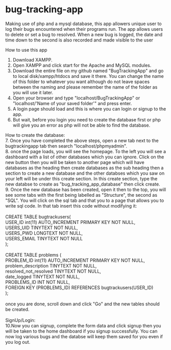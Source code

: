# bug-tracking-app
Making use of php and a mysql database, this app allowers unique user to log their bugs encountered when their programs run. The app allows users to delete or set a bug to resolved. When a new bug is logged, the date and time down to the second is also recorded and made visible to the user


How to use this app
1. Download XAMPP.
2. Open XAMPP and click start for the Apache and MySQL modules.
3. Download the entire file on my github named "BugTrackingApp" and go to local disk/xampp/htdocs and save it there. You can change the name of this folder to whatever you want although do not leave spaces between the naming and please remember the name of the folder as you will use it later.
4. Open your browser and type "localhost/BugTrackingApp" or "localhost/'Name of your saved folder'" and press enter.
5. A login page should load and this is where you can login or signup to the app.
6. But wait, before you login you need to create the database first or php will give you an error as php will not be able to find the database.

How to create the database:\
7. Once you have completed the above steps, open a new tab next to the bugtrackingapp tab then search "localhost/phpmyadmin".\
8. once the page loads, you will see the homepage. To the left you will see a dashboard with a list of other databases which you can ignore. Click on the new button then you will be taken to another page which will have databases as the heading then create databases as the sub heading then a section to create a new database and the other databses which you saw on your left will be under this create section. In this create section, type the new databse to create as "bug_tracking_app_database" then click create.\
9. Once the new database has been created, open it then to the top, you will see some tabs with the first being labelled as "Structure", the second as "SQL". You will click on the sql tab and that you to a page that allows you to write sql code. In that tab insert this code without modifying it:\
\
CREATE TABLE bugtrackusers(\
    USER_ID int(11) AUTO_INCREMENT PRIMARY KEY NOT NULL,\
    USERS_UID TINYTEXT NOT NULL,\
    USERS_PWD LONGTEXT NOT NULL,\
    USERS_EMAIL TINYTEXT NOT NULL\
);\
\
CREATE TABLE problems (\
    PROBLEM_ID int(11) AUTO_INCREMENT PRIMARY KEY NOT NULL,\
    problem_description TINYTEXT NOT NULL,\
    resolved_not_resolved TINYTEXT NOT NULL,\
    date_logged TINYTEXT NOT NULL,\
    PROBLEMS_ID INT NOT NULL,\
    FOREIGN KEY (PROBLEMS_ID) REFERENCES bugtrackusers(USER_ID)\
);\
\
once you are done, scroll down and click "Go" and the new tables should be created.\
\
SignUp/Login:\
10.Now you can signup, complete the form data and click signup then you will be taken to the home dashboard if you signup successfully. You can now log various bugs and the databse will keep them saved for you even if you log out.
